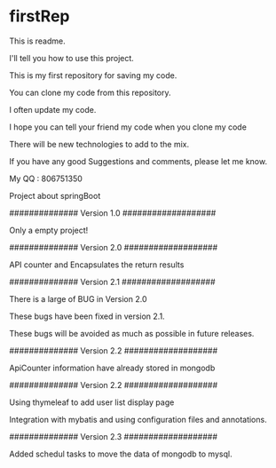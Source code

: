 # firstRep

<p>This is readme.</p>
<p>I'll tell you how to use this project.</p>
<p>This is my first repository for saving my code.</p>
<p>You can clone my code from this repository.</p>
<p>I often update my code.</p>
<p>I hope you can tell your friend  my code when you clone my code</p>
<p>There will be new technologies to add to the mix.</p>
<p>If you have any good Suggestions and comments, please let me know.</p>
<p>My QQ : 806751350</p>

<p>Project about springBoot</p>
<p>############## Version 1.0 ###################</p>
<p>Only a empty project!</p>
<p>############## Version 2.0 ###################</p>
<p>API counter and Encapsulates the return results</p>
<p>############## Version 2.1 ###################</p>
<p>There is a large of BUG in Version 2.0 </p>
<p>These bugs have been fixed in version 2.1.</p>
<p>These bugs will be avoided as much as possible in future releases.</p>
<p>############## Version 2.2 ###################</p>
<p>ApiCounter information have already stored in mongodb</p>
<p>############## Version 2.2 ###################</p>
<p>Using thymeleaf to add user list display page</p>
<p>Integration with mybatis and using configuration files and annotations.</p>
<p>############## Version 2.3 ###################</P>
<P>Added schedul tasks to move the data of mongodb to mysql.</>




